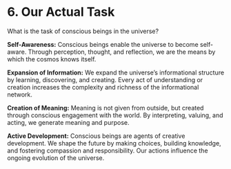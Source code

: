 # 6. Our Actual Task

What is the task of conscious beings in the universe?

**Self-Awareness:**
Conscious beings enable the universe to become self-aware. Through perception, thought, and reflection, we are the means by which the cosmos knows itself.

**Expansion of Information:**
We expand the universe’s informational structure by learning, discovering, and creating. Every act of understanding or creation increases the complexity and richness of the informational network.

**Creation of Meaning:**
Meaning is not given from outside, but created through conscious engagement with the world. By interpreting, valuing, and acting, we generate meaning and purpose.

**Active Development:**
Conscious beings are agents of creative development. We shape the future by making choices, building knowledge, and fostering compassion and responsibility. Our actions influence the ongoing evolution of the universe.
